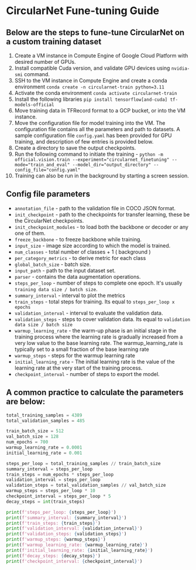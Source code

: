 # CircularNet Fune-tuning Guide

## Below are the steps to fune-tune CircularNet on a custom training dataset

1.  Create a VM instance in Compute Engine of Google Cloud Platform with desired
    number of GPUs.
2.  Install compatible Cuda version, and validate GPU devices using
    `nvidia-smi` command.
3.  SSH to the VM instance in Compute Engine and create a conda environment
    `conda create -n circularnet-train python=3.11`
4. Activate the conda environment
    `conda activate circularnet-train`
5. Install the following libraries
    `pip install tensorflow[and-cuda] tf-models-official`
6. Move training data in TFRecord format to a GCP bucket, or into the VM
     instance.
7. Move the configuration file for model training into the VM. The configuration
     file contains all the parameters and path to datasets. A sample
     configuration file `config.yaml` has been provided for GPU training, and
     description of few entries is provided below.
8. Create a directory to save the output checkpoints.
9. Run the following command to initiate the training -
    `python -m official.vision.train --experiment="circularnet_finetuning"
    --mode="train_and_eval" --model_dir="output_directory"
    --config_file="config.yaml"`
10. Training can also be run in the background by starting a screen session.

## Config file parameters

-   `annotation_file` - path to the validation file in COCO JSON format.
-   `init_checkpoint` - path to the checkpoints for transfer learning, these
     be the CircularNet checkpoints.
-   `init_checkpoint_modules` - to load both the backbone or decoder or any one
     of them.
-   `freeze_backbone` - to freeze backbone while training.
-   `input_size` - image size according to which the model is trained.
-   `num_classes` - total number of classes + 1 ( background )
-   `per_category_metrics` - to derive metric for each class
-   `global_batch_size` - batch size.
-   `input_path` - path to the input dataset set.
-   `parser` - contains the data augmentation operations.
-   `steps_per_loop` - number of steps to complete one epoch. It's usually
     `training data size / batch size`.
-   `summary_interval` - interval to plot the metrics
-   `train_steps` - total steps for training. Its equal to
     `steps_per_loop x epochs`
-   `validation_interval` - interval to evaluate the validation data.
-   `validation_steps` - steps to cover validation data. Its equal to
     `validation data size / batch size`
-   `warmup_learning_rate` - the warm-up phase is an initial stage in the
     training process where the learning rate is gradually increased from a very
     low value to the base learning rate. The warmup_learning_rate is typically
     set to a small fraction of the base learning rate
-   `warmup_steps` - steps for the warmup learning rate
-   `initial_learning_rate` - The initial learning rate is the value of the
     learning rate at the very start of the training process.
-   `checkpoint_interval` - number of steps to export the model.

## A common practice to calculate the parameters are below:

```python
total_training_samples = 4389
total_validation_samples = 485

train_batch_size = 512
val_batch_size = 128
num_epochs = 700
warmup_learning_rate = 0.0001
initial_learning_rate = 0.001

steps_per_loop = total_training_samples // train_batch_size
summary_interval = steps_per_loop
train_steps = num_epochs * steps_per_loop
validation_interval = steps_per_loop
validation_steps = total_validation_samples // val_batch_size
warmup_steps = steps_per_loop * 10
checkpoint_interval = steps_per_loop * 5
decay_steps = int(train_steps)

print(f'steps_per_loop: {steps_per_loop}')
print(f'summary_interval: {summary_interval}')
print(f'train_steps: {train_steps}')
print(f'validation_interval: {validation_interval}')
print(f'validation_steps: {validation_steps}')
print(f'warmup_steps: {warmup_steps}')
print(f'warmup_learning_rate: {warmup_learning_rate}')
print(f'initial_learning_rate: {initial_learning_rate}')
print(f'decay_steps: {decay_steps}')
print(f'checkpoint_interval: {checkpoint_interval}')
```
